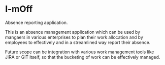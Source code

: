 # I-mOff
Absence reporting application.

This is an absence management application which can be used by mangaers in various enterprises to plan their work allocation and by employees to effectively 
and  in a streamlined way report their absence.

Future scope can be integration with various work management tools like JIRA or GIT itself, so that the bucketing of work can be effectively
managed.
